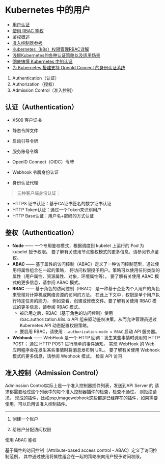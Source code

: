 # Kubernetes 中的用户 


- [用户认证](https://kubernetes.io/zh-cn/docs/reference/access-authn-authz/authentication/#openid-connect-tokens)
- [使用 RBAC 鉴权](https://kubernetes.io/zh-cn/docs/reference/access-authn-authz/rbac/)
- [鉴权概述](https://kubernetes.io/zh-cn/docs/reference/access-authn-authz/authorization/)
- [准入控制器参考](https://kubernetes.io/zh-cn/docs/reference/access-authn-authz/admission-controllers/)
- [Kubernetes（k8s）权限管理RBAC详解](https://www.cnblogs.com/liugp/p/16438284.html)
- [浅聊Kubernetes的各种认证策略以及适用场景](https://blog.csdn.net/M2l0ZgSsVc7r69eFdTj/article/details/104112140)
- [彻底搞懂 Kubernetes 中的认证](https://cloudnative.to/blog/authentication-k8s/)
- [为 Kubernetes 搭建支持 OpenId Connect 的身份认证系统](https://github.com/labulakalia/ibm_bak/blob/main/ibm_articles/%E4%B8%BAKubernetes%E6%90%AD%E5%BB%BA%E6%94%AF%E6%8C%81OpenIdConnect%E7%9A%84%E8%BA%AB%E4%BB%BD%E8%AE%A4%E8%AF%81%E7%B3%BB%E7%BB%9F.md)

1. Authentication（认证）
2. Authorization（授权）
3. Admission Control（准入控制）

## 认证（Authentication）

- X509 客户证书 

- 静态令牌文件 

- 启动引导令牌 

- 服务账号令牌

- OpenID Connect（OIDC）令牌 

- Webhook 令牌身份认证

- 身份认证代理

> 三种客户端身份认证：

- HTTPS 证书认证：基于CA证书签名的数字证书认证
- HTTP Token认证：通过一个Token来识别用户
- HTTP Base认证：用户名+密码的方式认证

## 鉴权（Authentication）

- **Node** —— 一个专用鉴权模式，根据调度到 kubelet 上运行的 Pod 为 kubelet 授予权限。 要了解有关使用节点鉴权模式的更多信息，请参阅节点鉴权。
- **ABAC** —— 基于属性的访问控制（ABAC）定义了一种访问控制范型，通过使用将属性组合在一起的策略， 将访问权限授予用户。策略可以使用任何类型的属性（用户属性、资源属性、对象，环境属性等）。 要了解有关使用 ABAC 模式的更多信息，请参阅 ABAC 模式。
- **RBAC** —— 基于角色的访问控制（RBAC） 是一种基于企业内个人用户的角色来管理对计算机或网络资源的访问的方法。 在此上下文中，权限是单个用户执行特定任务的能力， 例如查看、创建或修改文件。要了解有关使用 RBAC 模式的更多信息，请参阅 RBAC 模式。
   - 被启用之后，RBAC（基于角色的访问控制）使用 rbac.authorization.k8s.io API 组来驱动鉴权决策，从而允许管理员通过 Kubernetes API 动态配置权限策略。
   - 要启用 RBAC，请使用 `--authorization-mode = RBAC` 启动 API 服务器。
- **Webhook** —— WebHook 是一个 HTTP 回调：发生某些事情时调用的 HTTP POST； 通过 HTTP POST 进行简单的事件通知。 实现 WebHook 的 Web 应用程序会在发生某些事情时将消息发布到 URL。 要了解有关使用 Webhook 模式的更多信息，请参阅 Webhook 模式。
检查 API 访问


## 准入控制（Admission Control）

Adminssion Control实际上是一个准入控制器插件列表，发送到API Server 的 请求都需要经过这个列表中的每个准入控制器插件的检查，检查不通过， 则拒绝请求。
现成的插件，比如psp,imagewebhook这些都是已经存在的插件，如果需要使用，可以启用该准入控制插件。 


--------------



1. 创建一个账户

2. 给账户分配访问权限

使用 ABAC 鉴权

基于属性的访问控制（Attribute-based access control - ABAC）定义了访问控制范例， 其中通过使用将属性组合在一起的策略来向用户授予访问权限。